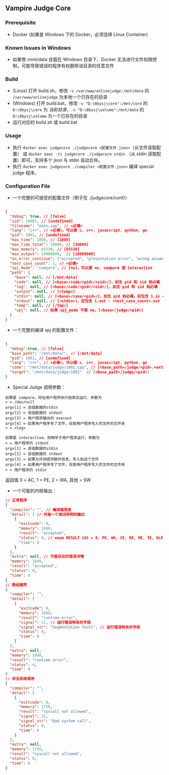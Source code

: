 ## Vampire Judge Core

### Prerequisite

+ Docker (如果是 Windows 下的 Docker，必须选择 Linux Container)

### Known Issues in Windows

+ 如果卷 /mnt/data 挂载在 Windows 目录下，Docker 无法进行文件权限控制，可能导致错误的程序有权删除该目录的任意文件

### Build

+ (Linux) 打开 build.sh，修改 `-v /var/www/onlinejudge:/mnt/data` 的 `/var/www/onlinejudge` 为本地一个已存在的目录
+ (Windows) 打开 build.bat，修改 `-v "D:\0bysj\core":/mnt/core` 的 `D:\0bysj\core` 为 *当前目录*，`-v "D:\0bysj\volume":/mnt/data` 的 `D:\0bysj\volume` 为一个已存在的目录
+ 运行对应的 build.sh 或 build.bat

### Usage

+ 执行 `docker exec judgecore ./judgecore <配置文件.json>`（从文件读取配置） 或 `docker exec -ti judgecore ./judgecore stdin` （从 stdin 读取配置）即可。支持多个 json 与 stdin 自动合并。
+ 执行 `docker exec judgecore ./compiler <配置文件.json>` 编译 special judge 程序。

### Configuration File

+ 一个完整的可接受的配置文件（例子在 ./judgecore/conf/）

```json

{
  "debug": true, // [false]
  "sid": 10001, // [undefined]
  "filename": "main.cpp", // <必填>
  "lang": "c++", // <必填>，可以是 c, c++, javascript, python, go
  "pid": 1001, // [undefined]
  "max_time": 1000, // [1000]
  "max_time_total": 30000, // [30000]
  "max_memory": 65530, // [65530]
  "max_output": 10000000,  // [10000000]
  "on_error_continue": ["accepted", "presentation error", "wrong answer"], // [["accepted", "presentation error"]]，也可以是 true 或 false
  "test_case_count": 1, // <必填>
  "spj_mode": "compare", // [no]，可以是 no, compare 或 interactive
  "path": {
    "base": null, // [/mnt/data]
    "code": null, // [<base>/code/<pid>/<sid>/]，如无 pid 和 sid 则必填
    "log": null, // [<base>/code/<pid>/<sid>/]，如无 pid 和 sid 则必填
    "output": null, // [<temp>]
    "stdin": null, // [<base>/case/<pid>/]，如无 pid 则必填，应包含 1.in - <test_case_count>.in
    "stdout": null, // [<stdin>]，应包含 1.out - <test_case_count>.out
    "temp": null, // [/tmp/]
    "spj": null, // 如果 spj_mode 不是 no，[<base>/judge/<pid>]
  }
}

```

+ 一个完整的编译 spj 的配置文件：

```json

{
  "debug":true, // [false]
  "base_path": "/mnt/data/", // [/mnt/data]
  "pid": 1001, // [undefined]
  "lang": "c++", // <必填>，可以是 c, c++, javascript, python, go
  "code": "/mnt/data/judge/1001.cpp", // [<base_path>/judge/<pid>.<ext>]
  "target": "/mnt/data/judge/1001"  // [<base_path>/judge/<pid>]
}

```

+ Special Judge 调用参数：

```
如果是 compare，将在用户程序执行结束后运行，参数为
< = /dev/null
argv[1] = 该组数据的stdin
argv[2] = 该组数据的 stdout
argv[3] = 用户程序输出的 execout
argv[4] = 如果用户程序写了文件，存放用户程序写入的文件的文件夹
> = <log>

如果是 interactive，将稍早于用户程序运行，参数为
< = 用户程序的 stdout
argv[1] = 该组数据的stdin
argv[2] = 该组数据的 stdout
argv[3] = 如果为评测提供额外信息，写入到这个文件
argv[4] = 如果用户程序写了文件，存放用户程序写入的文件的文件夹
> = 用户程序的 stdin
```

返回值 0 = AC, 1 = PE, 2 = WA, 其他 = SW

+ 一个可能的内核输出：

```json
// 正常程序
{
  "compiler": "", // 编译器信息
  "detail": [ // 对每一个测试样例的输出
    {
      "exitcode": 0,
      "memory": 1848,
      "result": "accepted",
      "status": 0, // enum RESULT {AC = 0, PE, WA, CE, RE, ME, TE, OLE, SLE, SW};
      "time": 0
    }
  ],
  "extra": null, // 可能存在的错误详情
  "memory": 1848,
  "result": "accepted",
  "status": 0,
  "time": 0
}
// 数组越界
{
  "compiler": "",
  "detail": [
    {
      "exitcode": 0,
      "memory": 1848,
      "result": "runtime error",
      "signal": 11, // 运行错误特有的字段
      "signal_str": "Segmentation fault", // 运行错误特有的字段
      "status": 4,
      "time": 0
    }
  ],
  "extra": null,
  "memory": 1848,
  "result": "runtime error",
  "status": 4,
  "time": 0
}
// 非法系统调用
{
  "compiler": "",
  "detail": [
    {
      "exitcode": 0,
      "memory": 1756,
      "result": "syscall not allowed",
      "signal": 31,
      "signal_str": "Bad system call",
      "status": 8,
      "time": 0
    }
  ],
  "extra": null,
  "memory": 1756,
  "result": "syscall not allowed",
  "status": 8,
  "time": 0
}
```